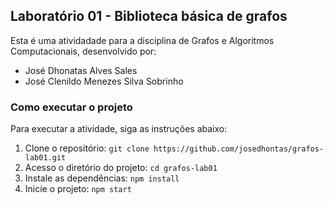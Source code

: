 ## Laboratório 01 - Biblioteca básica de grafos

Esta é uma atividadade para a disciplina de Grafos e Algoritmos Computacionais, desenvolvido por: 
- José Dhonatas Alves Sales
- José Clenildo Menezes Silva Sobrinho

### Como executar o projeto

Para executar a atividade, siga as instruções abaixo:

1. Clone o repositório: `git clone https://github.com/josedhontas/grafos-lab01.git`
2. Acesso o diretório do projeto: `cd grafos-lab01`
3. Instale as dependências: `npm install`
4. Inicie o projeto: `npm start`
